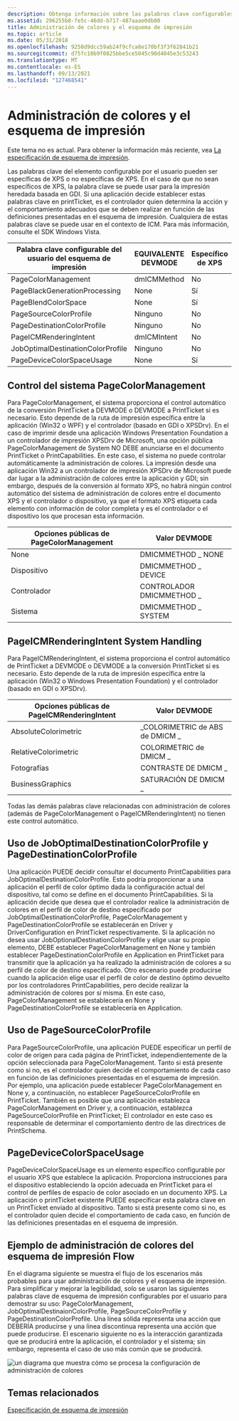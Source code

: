 ```yaml
---
description: Obtenga información sobre las palabras clave configurables por el usuario en El esquema de impresión para la administración de colores, como PageColorManagement y PageBlackGenerationProcessing.
ms.assetid: 296255b8-fe5c-46dd-b717-487aaae0db80
title: Administración de colores y el esquema de impresión
ms.topic: article
ms.date: 05/31/2018
ms.openlocfilehash: 9258d9dcc59ab24f9cfca8e170bf3f3f62841b21
ms.sourcegitcommit: d75fc10b9f0825bbe5ce5045c90d4045e3c53243
ms.translationtype: MT
ms.contentlocale: es-ES
ms.lasthandoff: 09/13/2021
ms.locfileid: "127468541"
---
```

# <a name="color-management-and-the-print-schema"></a>Administración de colores y el esquema de impresión

Este tema no es actual. Para obtener la información más reciente, vea [La especificación de esquema de impresión](https://download.microsoft.com/download/D/E/C/DECA6E6B-3E81-48E7-B7EF-6D92A547D03C/print-schema-spec-2-0.zip).

Las palabras clave del elemento configurable por el usuario pueden ser específicas de XPS o no específicas de XPS. En el caso de que no sean específicos de XPS, la palabra clave se puede usar para la impresión heredada basada en GDI. Si una aplicación decide establecer estas palabras clave en printTicket, es el controlador quien determina la acción y el comportamiento adecuados que se deben realizar en función de las definiciones presentadas en el esquema de impresión. Cualquiera de estas palabras clave se puede usar en el contexto de ICM. Para más información, consulte el SDK Windows Vista.



| Palabra clave configurable del usuario del esquema de impresión       | EQUIVALENTE DEVMODE     | Específico de XPS   |
|----------------------------------------------|------------------------|----------------|
| PageColorManagement<br/>               | dmICMMethod<br/> | No<br/>  |
| PageBlackGenerationProcessing<br/>     | None<br/>        | Sí<br/> |
| PageBlendColorSpace<br/>               | None<br/>        | Sí<br/> |
| PageSourceColorProfile<br/>            | Ninguno<br/>        | No<br/>  |
| PageDestinationColorProfile<br/>       | Ninguno<br/>        | No<br/>  |
| PageICMRenderingIntent<br/>            | dmICMIntent<br/> | No<br/>  |
| JobOptimalDestinationColorProfile<br/> | Ninguno<br/>        | No<br/>  |
| PageDeviceColorSpaceUsage<br/>         | None<br/>        | Sí<br/> |



 

## <a name="pagecolormanagement-system-handling"></a>Control del sistema PageColorManagement

Para PageColorManagement, el sistema proporciona el control automático de la conversión PrintTicket a DEVMODE o DEVMODE a PrintTicket si es necesario. Esto depende de la ruta de impresión específica entre la aplicación (Win32 o WPF) y el controlador (basado en GDI o XPSDrv). En el caso de imprimir desde una aplicación Windows Presentation Foundation a un controlador de impresión XPSDrv de Microsoft, una opción pública PageColorManagement de System NO DEBE anunciarse en el documento PrintTicket o PrintCapabilities. En este caso, el sistema no puede controlar automáticamente la administración de colores. La impresión desde una aplicación Win32 a un controlador de impresión XPSDrv de Microsoft puede dar lugar a la administración de colores entre la aplicación y GDI; sin embargo, después de la conversión al formato XPS, no habrá ningún control automático del sistema de administración de colores entre el documento XPS y el controlador o dispositivo, ya que el formato XPS etiqueta cada elemento con información de color completa y es el controlador o el dispositivo los que procesan esta información.



| Opciones públicas de PageColorManagement | Valor DEVMODE                  |
|------------------------------------|--------------------------------|
| None<br/>                    | DMICMMETHOD \_ NONE<br/>   |
| Dispositivo<br/>                  | DMICMMETHOD \_ DEVICE<br/> |
| Controlador<br/>                  | CONTROLADOR DMICMMETHOD \_<br/> |
| Sistema<br/>                  | DMICMMETHOD \_ SYSTEM<br/> |



 

## <a name="pageicmrenderingintent-system-handling"></a>PageICMRenderingIntent System Handling

Para PageICMRenderingIntent, el sistema proporciona el control automático de PrintTicket a DEVMODE o DEVMODE a la conversión PrintTicket si es necesario. Esto depende de la ruta de impresión específica entre la aplicación (Win32 o Windows Presentation Foundation) y el controlador (basado en GDI o XPSDrv).



| Opciones públicas de PageICMRenderingIntent | Valor DEVMODE                       |
|---------------------------------------|-------------------------------------|
| AbsoluteColorimetric<br/>       | \_COLORIMETRIC de ABS de DMICM \_<br/> |
| RelativeColorimetric<br/>       | COLORIMETRIC de DMICM \_<br/>      |
| Fotografías<br/>                | CONTRASTE DE DMICM \_<br/>          |
| BusinessGraphics<br/>           | SATURACIÓN DE DMICM \_<br/>          |



 

Todas las demás palabras clave relacionadas con administración de colores (además de PageColorManagement o PageICMRenderingIntent) no tienen este control automático.

## <a name="joboptimaldestinationcolorprofile-and-pagedestinationcolorprofile-usage"></a>Uso de JobOptimalDestinationColorProfile y PageDestinationColorProfile

Una aplicación PUEDE decidir consultar el documento PrintCapabilities para JobOptimalDestinationColorProfile. Esto podría proporcionar a una aplicación el perfil de color óptimo dada la configuración actual del dispositivo, tal como se define en el documento PrintCapabilities. Si la aplicación decide que desea que el controlador realice la administración de colores en el perfil de color de destino especificado por JobOptimalDestinationColorProfile, PageColorManagement y PageDestinationColorProfile se establecerán en Driver y DriverConfiguration en PrintTicket respectivamente. Si la aplicación no desea usar JobOptionalDestinationColorProfile y elige usar su propio elemento, DEBE establecer PageColorManagement en None y también establecer PageDestinationColorProfile en Application en PrintTicket para transmitir que la aplicación ya ha realizado la administración de colores a su perfil de color de destino especificado. Otro escenario puede producirse cuando la aplicación elige usar el perfil de color de destino óptimo devuelto por los controladores PrintCapabilities, pero decide realizar la administración de colores por sí misma. En este caso, PageColorManagement se establecería en None y PageDestinationColorProfile se establecería en Application.

## <a name="pagesourcecolorprofile-usage"></a>Uso de PageSourceColorProfile

Para PageSourceColorProfile, una aplicación PUEDE especificar un perfil de color de origen para cada página de PrintTicket, independientemente de la opción seleccionada para PageColorManagement. Tanto si está presente como si no, es el controlador quien decide el comportamiento de cada caso en función de las definiciones presentadas en el esquema de impresión. Por ejemplo, una aplicación puede establecer PageColorManagement en None y, a continuación, no establecer PageSourceColorProfile en PrintTicket. También es posible que una aplicación establezca PageColorManagement en Driver y, a continuación, establezca PageSourceColorProfile en PrintTicket; El controlador en este caso es responsable de determinar el comportamiento dentro de las directrices de PrintSchema.

## <a name="pagedevicecolorspaceusage"></a>PageDeviceColorSpaceUsage

PageDeviceColorSpaceUsage es un elemento específico configurable por el usuario XPS que establece la aplicación. Proporciona instrucciones para el dispositivo estableciendo la opción adecuada en PrintTicket para el control de perfiles de espacio de color asociado en un documento XPS. La aplicación o printTicket existente PUEDE especificar esta palabra clave en un PrintTicket enviado al dispositivo. Tanto si está presente como si no, es el controlador quien decide el comportamiento de cada caso, en función de las definiciones presentadas en el esquema de impresión.

## <a name="print-schema-color-management-example-flow"></a>Ejemplo de administración de colores del esquema de impresión Flow

En el diagrama siguiente se muestra el flujo de los escenarios más probables para usar administración de colores y el esquema de impresión. Para simplificar y mejorar la legibilidad, solo se usaron las siguientes palabras clave de esquema de impresión configurables por el usuario para demostrar su uso: PageColorManagement, JobOptimalDestinaionColorProfile, PageSourceColorProfile y PageDestinationColorProfile. Una línea sólida representa una acción que DEBERÍA producirse y una línea discontinua representa una acción que puede producirse. El escenario siguiente no es la interacción garantizada que se producirá entre la aplicación, el controlador y el sistema; sin embargo, representa el caso de uso más común que se producirá.

![un diagrama que muestra cómo se procesa la configuración de administración de colores](images/local-1992284846-colormanagementtest3.png)

## <a name="related-topics"></a>Temas relacionados

<dl> <dt>

[Especificación de esquema de impresión](https://download.microsoft.com/download/D/E/C/DECA6E6B-3E81-48E7-B7EF-6D92A547D03C/print-schema-spec-2-0.zip)
</dt> </dl>

 

 




